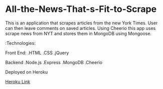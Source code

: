 # All-the-News-That-s-Fit-to-Scrape

This is an application that scrapes articles from the new York Times. User can then leave comments on saved articles. Using Cheerio this app uses scrape news from NYT and stores them in MongoDB using Mongoose.

:Technologies:

Front End: .HTML .CSS .jQuery

Backend .Node.js .Express .MongoDB .Cheerio

Deployed on Heroku

[Heroku Link](https://scrapping-nyt.herokuapp.com/)
